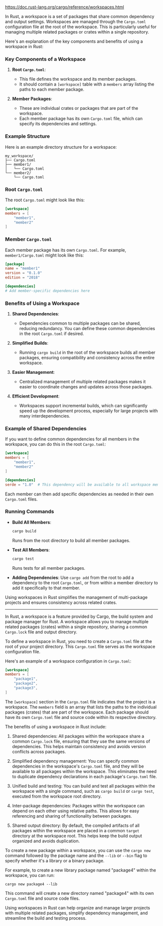 https://doc.rust-lang.org/cargo/reference/workspaces.html


In Rust, a workspace is a set of packages that share common dependency and output settings. Workspaces are managed through the `Cargo.toml` configuration file at the root of the workspace. This is particularly useful for managing multiple related packages or crates within a single repository. 

Here's an explanation of the key components and benefits of using a workspace in Rust:

### Key Components of a Workspace

1. **Root `Cargo.toml`**:
   - This file defines the workspace and its member packages.
   - It should contain a `[workspace]` table with a `members` array listing the paths to each member package.

2. **Member Packages**:
   - These are individual crates or packages that are part of the workspace.
   - Each member package has its own `Cargo.toml` file, which can specify its dependencies and settings.

### Example Structure

Here is an example directory structure for a workspace:

```
my_workspace/
├── Cargo.toml
├── member1/
│   └── Cargo.toml
└── member2/
    └── Cargo.toml
```

### Root `Cargo.toml`

The root `Cargo.toml` might look like this:

```toml
[workspace]
members = [
    "member1",
    "member2"
]
```

### Member `Cargo.toml`

Each member package has its own `Cargo.toml`. For example, `member1/Cargo.toml` might look like this:

```toml
[package]
name = "member1"
version = "0.1.0"
edition = "2018"

[dependencies]
# Add member-specific dependencies here
```

### Benefits of Using a Workspace

1. **Shared Dependencies**:
   - Dependencies common to multiple packages can be shared, reducing redundancy. You can define these common dependencies in the root `Cargo.toml` if desired.

2. **Simplified Builds**:
   - Running `cargo build` in the root of the workspace builds all member packages, ensuring compatibility and consistency across the entire workspace.

3. **Easier Management**:
   - Centralized management of multiple related packages makes it easier to coordinate changes and updates across those packages.

4. **Efficient Development**:
   - Workspaces support incremental builds, which can significantly speed up the development process, especially for large projects with many interdependencies.

### Example of Shared Dependencies

If you want to define common dependencies for all members in the workspace, you can do this in the root `Cargo.toml`:

```toml
[workspace]
members = [
    "member1",
    "member2"
]

[dependencies]
serde = "1.0"  # This dependency will be available to all workspace members
```

Each member can then add specific dependencies as needed in their own `Cargo.toml` files.

### Running Commands

- **Build All Members**:
  ```sh
  cargo build
  ```
  Runs from the root directory to build all member packages.

- **Test All Members**:
  ```sh
  cargo test
  ```
  Runs tests for all member packages.

- **Adding Dependencies**:
  Use `cargo add` from the root to add a dependency to the root `Cargo.toml`, or from within a member directory to add it specifically to that member.

Using workspaces in Rust simplifies the management of multi-package projects and ensures consistency across related crates.


----------

In Rust, a workspace is a feature provided by Cargo, the build system and package manager for Rust. A workspace allows you to manage multiple related packages (crates) within a single repository, sharing a common `Cargo.lock` file and output directory.

To define a workspace in Rust, you need to create a `Cargo.toml` file at the root of your project directory. This `Cargo.toml` file serves as the workspace configuration file.

Here's an example of a workspace configuration in `Cargo.toml`:

```toml
[workspace]
members = [
    "package1",
    "package2",
    "package3",
]
```

The `[workspace]` section in the `Cargo.toml` file indicates that the project is a workspace. The `members` field is an array that lists the paths to the individual packages (crates) that are part of the workspace. Each package should have its own `Cargo.toml` file and source code within its respective directory.

The benefits of using a workspace in Rust include:

1. Shared dependencies: All packages within the workspace share a common `Cargo.lock` file, ensuring that they use the same versions of dependencies. This helps maintain consistency and avoids version conflicts across packages.

2. Simplified dependency management: You can specify common dependencies in the workspace's `Cargo.toml` file, and they will be available to all packages within the workspace. This eliminates the need to duplicate dependency declarations in each package's `Cargo.toml` file.

3. Unified build and testing: You can build and test all packages within the workspace with a single command, such as `cargo build` or `cargo test`, executed from the workspace root directory.

4. Inter-package dependencies: Packages within the workspace can depend on each other using relative paths. This allows for easy referencing and sharing of functionality between packages.

5. Shared output directory: By default, the compiled artifacts of all packages within the workspace are placed in a common `target` directory at the workspace root. This helps keep the build output organized and avoids duplication.

To create a new package within a workspace, you can use the `cargo new` command followed by the package name and the `--lib` or `--bin` flag to specify whether it's a library or a binary package.

For example, to create a new library package named "package4" within the workspace, you can run:

```
cargo new package4 --lib
```

This command will create a new directory named "package4" with its own `Cargo.toml` file and source code files.

Using workspaces in Rust can help organize and manage larger projects with multiple related packages, simplify dependency management, and streamline the build and testing process.